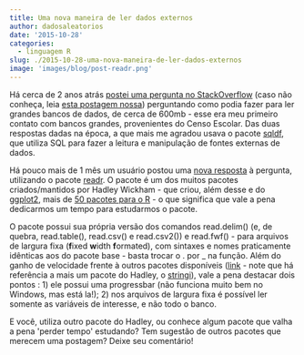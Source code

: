 ```yaml
---
title: Uma nova maneira de ler dados externos
author: dadosaleatorios
date: '2015-10-28'
categories:
  - linguagem R
slug: ./2015-10-28-uma-nova-maneira-de-ler-dados-externos
image: 'images/blog/post-readr.png'
---
```


Há cerca de 2 anos atrás [postei uma pergunta no StackOverflow](http://stackoverflow.com/questions/18720036/reading-big-data-with-fixed-width) (caso não conheça, leia [esta postagem nossa](http://www.dadosaleatorios.com.br/2014/12/stackexchange.html)) perguntando como podia fazer para ler grandes bancos de dados, de cerca de 600mb - esse era meu primeiro contato com bancos grandes, provenientes do Censo Escolar. Das duas respostas dadas na época, a que mais me agradou usava o pacote [sqldf](https://cran.r-project.org/web/packages/sqldf/index.html), que utiliza SQL para fazer a leitura e manipulação de fontes externas de dados.

Há pouco mais de 1 mês um usuário postou uma [nova resposta](http://stackoverflow.com/a/32821920/2016092) à pergunta, utilizando o pacote [readr](https://cran.r-project.org/web/packages/readr/index.html). O pacote é um dos muitos pacotes criados/mantidos por Hadley Wickham - que criou, além desse e do [ggplot2](https://cran.r-project.org/web/packages/ggplot2/index.html), mais de [50 pacotes para o R](https://barryrowlingson.github.io/hadleyverse/#1) - o que significa que vale a pena dedicarmos um tempo para estudarmos o pacote.

O pacote possui sua própria versão dos comandos read.delim() (e, de quebra, read.table(), read.csv() e read.csv2()) e read.fwf() - para arquivos de largura fixa (**f**ixed **w**idth **f**ormated), com sintaxes e nomes praticamente idênticas aos do pacote base - basta trocar o . por _ na função. Além do ganho de velocidade frente à outros pacotes disponíveis ([link](http://stackoverflow.com/questions/24715894/faster-way-to-read-fixed-width-files-in-r) - note que há referência a mais um pacote do Hadley, o [stringi](https://cran.r-project.org/web/packages/stringi/index.html)), vale a pena destacar  dois pontos : 1) ele possui uma progressbar (não funciona muito bem no Windows, mas está la!); 2) nos arquivos de largura fixa é possível ler somente as variáveis de interesse, e não todo o banco.

E você, utiliza outro pacote do Hadley, ou conhece algum pacote que valha a pena 'perder tempo' estudando? Tem sugestão de outros pacotes que merecem uma postagem? Deixe seu comentário!
